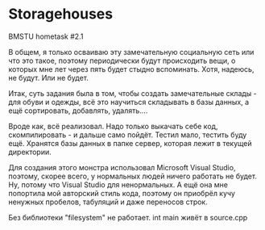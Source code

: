 # Storagehouses
BMSTU hometask #2.1

В общем, я только осваиваю эту замечательную социальную сеть или что это такое,
поэтому периодически будут происходить вещи, о которых мне лет через пять будет стыдно вспоминать.
Хотя, надеюсь, не будут. Или не будет.

Итак, суть задания была в том, чтобы создать замечательные склады - для обуви и одежды, всё это научиться складывать в базы данных, 
а ещё сортировать, добавлять, удалять....

Вроде как, всё реализовал. Надо только выкачать себе код, скомпилировать - и дальше само пойдёт.
Тестил мало, тестить буду ещё.
Хранятся базы данных в папке сервер, которая лежит в текущей директории.

Для создания этого монстра использовал Microsoft Visual Studio, поэтому, скорее всего, у нормальных людей ничего работать не будет. 
Ну, потому что Visual Studio для ненормальных. 
А ещё она мне попортила мой авторский стиль кода, поэтому он приобрёл кучу ненужных пробелов, табуляций и даже переносов строк.

Без библиотеки "filesystem" не работает.
int main живёт в source.cpp
